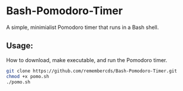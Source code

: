 # Bash-Pomodoro-Timer
A simple, minimialist Pomodoro timer that runs in a Bash shell.

## Usage:
How to download, make executable, and run the Pomodoro timer.
```sh
git clone https://github.com/remembercds/Bash-Pomodoro-Timer.git
chmod +x pomo.sh
./pomo.sh
```
